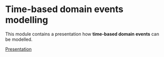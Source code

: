 # Time-based domain events modelling

This module contains a presentation how **time-based domain events** can be modelled.

[Presentation]()